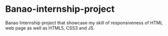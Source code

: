 # Banao-internship-project
Banao Internship project that showcase my skill of responsiveness of HTML web page as well as HTML5, CSS3 and JS.
